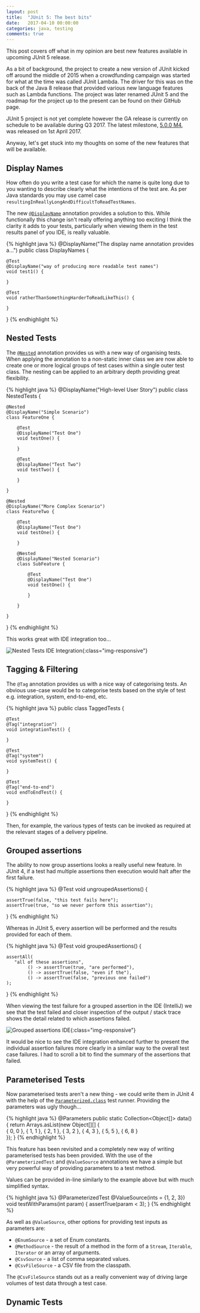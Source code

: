 ```yaml
---
layout: post
title:  "JUnit 5: The best bits"
date:   2017-04-10 00:00:00
categories: java, testing
comments: true
---
```

This post covers off what in my opinion are best new features available in upcoming JUnit 5 release.

As a bit of background, the project to create a new version of JUnit kicked off around the middle of 2015 when a crowdfunding campaign was started for what at the time was called JUnit Lambda. The driver for this was on the back of the Java 8 release that provided various new language features such as Lambda functions. The project was later renamed JUnit 5 and the roadmap for the project up to the present can be found on their GitHub page.

JUnit 5 project is not yet complete however the GA release is currently on schedule to be available during Q3 2017. The latest milestone, [5.0.0 M4](http://junit.org/junit5/docs/current/user-guide/#release-notes-5.0.0-m4), was released on 1st April 2017.


Anyway, let's get stuck into my thoughts on some of the new features that will be available.

## Display Names

How often do you write a test case for which the name is quite long due to you wanting to describe clearly what the intentions of the test are. As per Java standards you may use camel case `resultingInReallyLongAndDifficultToReadTestNames`.

The new [`@DisplayName`](http://junit.org/junit5/docs/current/user-guide/#writing-tests-display-names) annotation provides a solution to this. While functionally this change isn't really offering anything too exciting I think the clarity it adds to your tests, particularly when viewing them in the test results panel of you IDE, is really valuable.

{% highlight java %}
@DisplayName("The display name annotation provides a...")
public class DisplayNames {

    @Test
    @DisplayName("way of producing more readable test names")
    void test1() {

    }

    @Test
    void ratherThanSomethingHarderToReadLikeThis() {

    }
}
{% endhighlight %}

## Nested Tests

The [`@Nested`](http://junit.org/junit5/docs/current/user-guide/#writing-tests-nested) annotation provides us with a new way of organising tests. When applying the annotation to a non-static inner class we are now able to create one or more logical groups of test cases within a single outer test class. The nesting can be applied to an arbitrary depth providing great flexibility.

{% highlight java %}
@DisplayName("High-level User Story")
public class NestedTests {


    @Nested
    @DisplayName("Simple Scenario")
    class FeatureOne {

        @Test
        @DisplayName("Test One")
        void testOne() {

        }

        @Test
        @DisplayName("Test Two")
        void testTwo() {

        }

    }

    @Nested
    @DisplayName("More Complex Scenario")
    class FeatureTwo {

        @Test
        @DisplayName("Test One")
        void testOne() {

        }

        @Nested
        @DisplayName("Nested Scenario")
        class SubFeature {

            @Test
            @DisplayName("Test One")
            void testOne() {

            }

        }

    }

}
{% endhighlight %}

This works great with IDE integration too...

![Nested Tests IDE Integration](/assets/junit5/nested-tests-ide.png){:class="img-responsive"}

## Tagging & Filtering

The `@Tag` annotation provides us with a nice way of categorising tests. An obvious use-case would be to categorise tests based on the style of test e.g. integration, system, end-to-end, etc.

{% highlight java %}
public class TaggedTests {

    @Test
    @Tag("integration")
    void integrationTest() {

    }

    @Test
    @Tag("system")
    void systemTest() {

    }

    @Test
    @Tag("end-to-end")
    void endToEndTest() {

    }
}
{% endhighlight %}

Then, for example, the various types of tests can be invoked as required at the relevant stages of a delivery pipeline.

## Grouped assertions

The ability to now group assertions looks a really useful new feature. In JUnit 4, if a test had multiple assertions then execution would halt after the first failure.

{% highlight java %}
@Test
void ungroupedAssertions() {

    assertTrue(false, "this test fails here");
    assertTrue(true, "so we never perform this assertion");

}
{% endhighlight %}

Whereas in JUnit 5, every assertion will be performed and the results provided for each of them.

{% highlight java %}
@Test
void groupedAssertions() {

    assertAll(
       "all of these assertions",
            () -> assertTrue(true, "are performed"),
            () -> assertTrue(false, "even if the"),
            () -> assertTrue(false, "previous one failed")
    );
}
{% endhighlight %}

When viewing the test failure for a grouped assertion in the IDE (IntelliJ) we see that the test failed and closer inspection of the output / stack trace shows the detail related to which assertions failed.

![Grouped assertions IDE](/assets/junit5/grouped-assertions-ide.png){:class="img-responsive"}

It would be nice to see the IDE integration enhanced further to present the individual assertion failures more clearly in a similar way to the overall test case failures. I had to scroll a bit to find the summary of the assertions that failed.

## Parameterised Tests
Now parameterised tests aren't a new thing - we could write them in JUnit 4 with the help of the [`Parameterized.class`](https://github.com/junit-team/junit4/wiki/parameterized-tests) test runner. Providing the parameters was ugly though...

{% highlight java %}
@Parameters
public static Collection<Object[]> data() {
    return Arrays.asList(new Object[][] {     
             { 0, 0 }, { 1, 1 }, { 2, 1 }, { 3, 2 }, { 4, 3 }, { 5, 5 }, { 6, 8 }  
       });
}
{% endhighlight %}

This feature has been revisited and a completely new way of writing parameterised tests has been provided. With the use of the `@ParameterizedTest` and `@ValueSource` annotations we have a simple but very powerful way of providing parameters to a test method.

Values can be provided in-line similarly to the example above but with much simplified syntax.

{% highlight java %}
@ParameterizedTest
@ValueSource(ints = {1, 2, 3})
void testWithParams(int param) {
    assertTrue(param < 3);
}
{% endhighlight %}

As well as `@ValueSource`, other options for providing test inputs as parameters are:

 * `@EnumSource` - a set of Enum constants.
 * `@MethodSource` - the result of a method in the form of a `Stream`, `Iterable`, `Iterator` or an array of arguments.
 * `@CsvSource` - a list of comma separated values.
 * `@CsvFileSource` - a CSV file from the classpath.

 The `@CsvFileSource` stands out as a really convenient way of driving large volumes of test data through a test case. 

## Dynamic Tests

